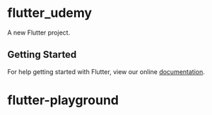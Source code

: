 # flutter_udemy

A new Flutter project.

## Getting Started

For help getting started with Flutter, view our online
[documentation](https://flutter.io/).
# flutter-playground
